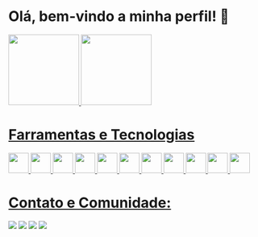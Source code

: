 # Olá, bem-vindo a minha perfil! 👋

<div>
<a href="https://github.com/mariahcpgo">
<img loading="lazy" height="140em" src="https://github-readme-stats.vercel.app/api/top-langs/?username=mariahcpgo&layout=compact&langs_count=7&theme=dracula"/>
<img loading="lazy" height="140em" src="https://github-readme-stats.vercel.app/api?username=mariahcpgo&show_icons=true&theme=dracula"/>
</div>

# Farramentas e Tecnologias

<div>
<img loading="lazy" src="https://cdn.jsdelivr.net/gh/devicons/devicon@latest/icons/git/git-original.svg" width="40" height="40"/>
<img loading="lazy" src="https://cdn.jsdelivr.net/gh/devicons/devicon@latest/icons/javascript/javascript-original.svg" width="40" height="40"/>
<img loading="lazy" src="https://cdn.jsdelivr.net/gh/devicons/devicon@latest/icons/typescript/typescript-original.svg" width="40" height="40"/> 
<img loading="lazy" src="https://cdn.jsdelivr.net/gh/devicons/devicon@latest/icons/nodejs/nodejs-original.svg" width="40" height="40"/> 
<img loading="lazy" src="https://cdn.jsdelivr.net/gh/devicons/devicon@latest/icons/nestjs/nestjs-original.svg" width="40" height="40"/>
<img loading="lazy" src="https://cdn.jsdelivr.net/gh/devicons/devicon@latest/icons/mysql/mysql-original.svg" width="40" height="40"/> 
<img loading="lazy" src="https://cdn.jsdelivr.net/gh/devicons/devicon@latest/icons/html5/html5-original.svg" width="40" height="40"/> 
<img loading="lazy" src="https://cdn.jsdelivr.net/gh/devicons/devicon@latest/icons/css3/css3-original.svg" width="40" height="40"/>
<img loading="lazy" src="https://cdn.jsdelivr.net/gh/devicons/devicon@latest/icons/react/react-original.svg" width="40" height="40"/> 
<img loading="lazy" src="https://cdn.jsdelivr.net/gh/devicons/devicon@latest/icons/tailwindcss/tailwindcss-original.svg" width="40" height="40"/>
<img loading="lazy" src="https://cdn.jsdelivr.net/gh/devicons/devicon@latest/icons/figma/figma-original.svg" width="40" height="40"/>
</div>
  
# Contato e Comunidade:

<div>
<a href = "mailto:mariahcpgo@gmail.com"><img loading="lazy" src="https://img.shields.io/badge/Gmail-D14836?style=for-the-badge&logo=gmail&logoColor=white" target="_blank"></a>
<a href="https://www.linkedin.com/in/a-mariah-garcia/" target="_blank"><img loading="lazy" src="https://img.shields.io/badge/-LinkedIn-%230077B5?style=for-the-badge&logo=linkedin&logoColor=white" target="_blank"></a>   
<a href="https://www.dio.me/users/mariahcpgo" target="_blank"><img loading="lazy" src="https://img.shields.io/badge/Dio-30A3DC?style=for-the-badge" target="_blank"></a>
<a href="https://medium.com/@newslettergreendigitalskillspt/o-futuro-do-design-digital-%C3%A9-sustent%C3%A1vel-c1a3f896fcda" target="_blank"><img loading="lazy" src="https://img.shields.io/badge/-Medium-%23000000?style=for-the-badge&logo=medium&logoColor=white" target="_blank"></a>
</div>

